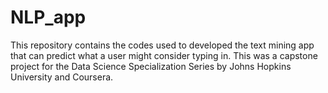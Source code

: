 # NLP_app

This repository contains the codes used to developed the text mining app that can predict what a user might consider typing in. This was a capstone project for the Data Science Specialization Series by Johns Hopkins University and Coursera.
